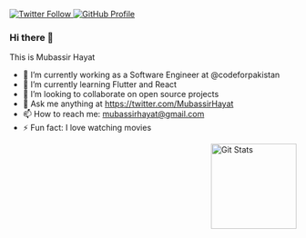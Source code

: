 <p>
  <a href="https://twitter.com/MubassirHayat">
    <img alt="Twitter Follow" src="https://img.shields.io/twitter/follow/MubassirHayat?style=for-the-badge">
  </a>

  <a href="https://github.com/mubassirhayat">
    <img alt="GitHub Profile" src="https://img.shields.io/static/v1?label=Profile&message=%E2%9D%A4&logo=GitHub&style=for-the-badge">
  </a>
</p>

### Hi there 👋

This is Mubassir Hayat

- 🔭 I’m currently working as a Software Engineer at @codeforpakistan
- 🌱 I’m currently learning Flutter and React
- 👯 I’m looking to collaborate on open source projects
- 💬 Ask me anything at https://twitter.com/MubassirHayat
- 📫 How to reach me: mubassirhayat@gmail.com
- ⚡ Fun fact: I love watching movies

<a href="https://github.com/mubassirhayat"><img alt="Git Stats" src="https://github-readme-stats.vercel.app/api?username=mubassirhayat&show_icons=true" align="right" height="150" /></a>
